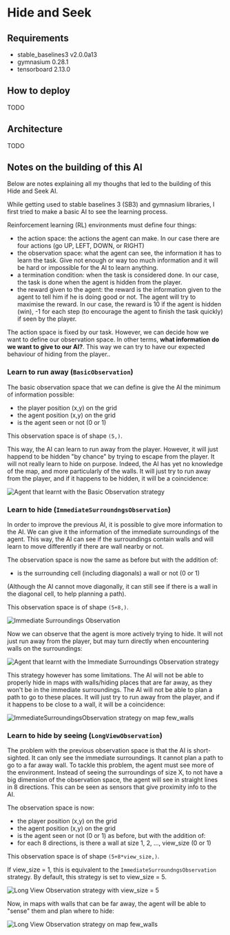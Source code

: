 # Hide and Seek

## Requirements
- stable_baselines3 v2.0.0a13
- gymnasium 0.28.1
- tensorboard 2.13.0

## How to deploy
TODO


## Architecture
TODO


## Notes on the building of this AI

Below are notes explaining all my thoughs that led to the building of this Hide and Seek AI.

While getting used to stable baselines 3 (SB3) and gymnasium libraries, I first tried to make a basic AI to see the learning process. 

Reinforcement learning (RL) environments must define four things:
- the action space: the actions the agent can make. In our case there are four actions (go UP, LEFT, DOWN, or RIGHT)
- the observation space: what the agent can see, the information it has to learn the task. Give not enough or way too much information and it will be hard or impossible for the AI to learn anything. 
- a termination condition: when the task is considered done. In our case, the task is done when the agent is hidden from the player.
- the reward given to the agent: the reward is the information given to the agent to tell him if he is doing good or not. The agent will try to maximise the reward. In our case, the reward is 10 if the agent is hidden (win), -1 for each step (to encourage the agent to finish the task quickly) if seen by the player.

The action space is fixed by our task. However, we can decide how we want to define our observation space. In other terms, **what information do we want to give to our AI?**. This way we can try to have our expected behaviour of hiding from the player..

### Learn to run away (`BasicObservation`)

The basic observation space that we can define is give the AI the minimum of information possible:
- the player position (x,y) on the grid
- the agent position (x,y) on the grid
- is the agent seen or not (0 or 1)

This observation space is of shape `(5,)`.

This way, the AI can learn to run away from the player. However, it will just happend to be hidden "by chance" by trying to escape from the player. It will not really learn to hide on purpose. Indeed, the AI has yet no knowledge of the map, and more particularly of the walls. It will just try to run away from the player, and if it happens to be hidden, it will be a coincidence:

<!-- GIF of AI with Basic Observation strategy -->
![Agent that learnt with the Basic Observation strategy](./media/BasicObservation.gif)


### Learn to hide (`ImmediateSurroundngsObservation`)
In order to improve the previous AI, it is possible to give more information to the AI. We can give it the information of the immediate surroundings of the agent. This way, the AI can see if the surroundings contain walls and will learn to move differently if there are wall nearby or not.

The observation space is now the same as before but with the addition of:
- is the surrounding cell (including diagonals) a wall or not (0 or 1)

(Although the AI cannot move diagonally, it can still see if there is a wall in the diagonal cell, to help planning a path).

This observation space is of shape `(5+8,)`.

<!-- Image of AI + observation space -->
![Immediate Surroundings Observation](./media/ImmediateSurroundingsObservation.png)

Now we can observe that the agent is more actively trying to hide. It will not just run away from the player, but may turn directly when encountering walls on the surroundings:

<!-- GIF of AI with Immediate Surroundings Observation strategy -->
![Agent that learnt with the Immediate Surroundings Observation strategy](./media/ImmediateSurroundingsObservation.gif)


This strategy however has some limitations. The AI will not be able to properly hide in maps with walls/hiding places that are far away, as they won't be in the immediate surroundings. The AI will not be able to plan a path to go to these places. It will just try to run away from the player, and if it happens to be close to a wall, it will be a coincidence:

<!-- GIF of AI with Immediate Surroundings Observation strategy on map few_walls-->

![ImmediateSurroundingsObservation strategy on map few_walls](./media/ImmediateSurroundingsObservation_few_walls.gif)


### Learn to hide by seeing (`LongViewObservation`)

The problem with the previous observation space is that the AI is short-sighted. It can only see the immediate surroundings. It cannot plan a path to go to a far away wall. To tackle this problem, the agent must see more of the environment. Instead of seeing the surroundings of size X, to not have a big dimension of the observation space, the agent will see in straight lines in 8 directions. This can be seen as sensors that give proximity info to the AI.

The observation space is now:
- the player position (x,y) on the grid
- the agent position (x,y) on the grid
- is the agent seen or not (0 or 1)
as before, but with the addition of:
- for each 8 directions, is there a wall at size 1, 2, ..., view_size (0 or 1)

This observation space is of shape `(5+8*view_size,)`.

If view_size = 1, this is equivalent to the `ImmediateSurroundngsObservation` strategy. By default, this strategy is set to view_size = 5.

<!-- Image of AI + observation space with view_size = 5 -->
![Long View Observation strategy with view_size = 5](./media/LongViewObservation_view_size5.png)

Now, in maps with walls that can be far away, the agent will be able to "sense" them and plan where to hide:

<!-- GIF of AI with Long View Observation strategy on map few_walls-->
![Long View Observation strategy on map few_walls](./media/LongViewObservation_few_walls.gif)